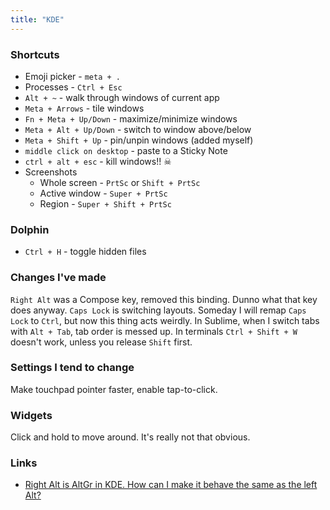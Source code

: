```yaml
---
title: "KDE"
---
```


### Shortcuts
- Emoji picker - `meta + .`
- Processes - `Ctrl + Esc`
- `Alt + ~` - walk through windows of current app
- `Meta + Arrows` - tile windows
- `Fn + Meta + Up/Down` - maximize/minimize windows
- `Meta + Alt + Up/Down` - switch to window above/below
- `Meta + Shift + Up` - pin/unpin windows (added myself)
- `middle click on desktop` - paste to a Sticky Note
- `ctrl + alt + esc` - kill windows!! ☠
- Screenshots
	- Whole screen - `PrtSc` or `Shift + PrtSc`
	- Active window - `Super + PrtSc`
	- Region - `Super + Shift + PrtSc`

### Dolphin
- `Ctrl + H` - toggle hidden files

### Changes I've made
`Right Alt` was  a Compose key, removed this binding. Dunno what that key does anyway. `Caps Lock` is switching layouts. Someday I will remap `Caps Lock` to `Ctrl`, but now this thing acts weirdly. In Sublime, when I switch tabs with `Alt + Tab`, tab order is messed up. In terminals `Ctrl + Shift + W` doesn't work, unless you release `Shift` first.

### Settings I tend to change
Make touchpad pointer faster, enable tap-to-click.

### Widgets
Click and hold to move around. It's really not that obvious.

### Links
- [Right Alt is AltGr in KDE. How can I make it behave the same as the left Alt?](https://askubuntu.com/questions/528481)

